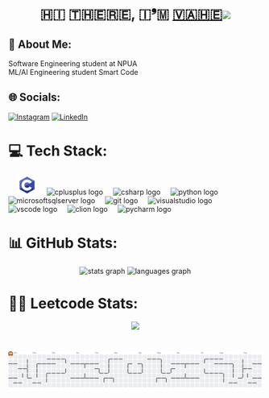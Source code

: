 <h1 align="center">​🇭​​🇮​ ​🇹​​🇭​​🇪​​🇷​​🇪​, ​🇮​❜​🇲​ <a href="https://www.linkedin.com/in/vahe-babayan-45b96828b/" target="_blank">🇻​​🇦​​🇭​​🇪​</a> 
<img src="https://github.com/blackcater/blackcater/raw/main/images/Hi.gif" height="32"/></h1>

###

## 💫 About Me:

<p align="left">Software Engineering student at NPUA<br>ML/AI Engineering student Smart Code</p>

###

## 🌐 Socials:
[![Instagram](https://img.shields.io/badge/Instagram-%23E4405F.svg?logo=Instagram&logoColor=white)](https://instagram.com/_vahebabayan_) [![LinkedIn](https://img.shields.io/badge/LinkedIn-%230077B5.svg?logo=linkedin&logoColor=white)](https://linkedin.com/in/vahe-babayan-45b96828b) 

###
# 💻 Tech Stack:

<div align="left">
  <img width="12" />
  <img src="assets/icons/c-custom.svg" height="40" alt="c logo" />
  <img width="12" />
  <img src="https://cdn.jsdelivr.net/gh/devicons/devicon/icons/cplusplus/cplusplus-original.svg" height="40" alt="cplusplus logo"  />
  <img width="12" />
  <img src="https://cdn.jsdelivr.net/gh/devicons/devicon/icons/csharp/csharp-original.svg" height="40" alt="csharp logo"  />
  <img width="12" />
  <img src="https://cdn.jsdelivr.net/gh/devicons/devicon/icons/python/python-original.svg" height="40" alt="python logo"  />
  <img width="12" />
  <img src="https://cdn.jsdelivr.net/gh/devicons/devicon/icons/microsoftsqlserver/microsoftsqlserver-plain.svg" height="40" alt="microsoftsqlserver logo"  />
  <img width="12" />
  <img src="https://cdn.jsdelivr.net/gh/devicons/devicon/icons/git/git-original.svg" height="40" alt="git logo"  />
  <img width="12" />
  <img src="https://cdn.jsdelivr.net/gh/devicons/devicon/icons/visualstudio/visualstudio-plain.svg" height="40" alt="visualstudio logo"  />
  <img width="12" />
  <img src="https://cdn.jsdelivr.net/gh/devicons/devicon/icons/vscode/vscode-original.svg" height="40" alt="vscode logo"  />
  <img width="12" />
  <img src="https://cdn.jsdelivr.net/gh/devicons/devicon/icons/clion/clion-original.svg" height="40" alt="clion logo"  />
  <img width="12" />
  <img src="https://cdn.jsdelivr.net/gh/devicons/devicon/icons/pycharm/pycharm-original.svg" height="40" alt="pycharm logo"  />
</div>

###
# 📊 GitHub Stats:

<div align="center">
  <img src="https://github-readme-stats.vercel.app/api?username=0xV4h3&hide_title=false&hide_rank=false&show_icons=true&include_all_commits=true&count_private=true&disable_animations=false&theme=gotham&locale=en&hide_border=false&order=1" height="150" alt="stats graph"  />
  <img src="https://github-readme-stats.vercel.app/api/top-langs?username=0xV4h3&locale=en&hide_title=false&layout=compact&card_width=320&langs_count=6&theme=gotham&hide_border=false&order=2" height="150" alt="languages graph"  />
</div>

###
# 🧑‍💻 Leetcode Stats:

<p align="center">
    <a href="https://leetcode.com/0xV4h3/"><img width="48%" src="https://leetcode.card.workers.dev/0xV4h3?theme=dark&font=baloo&extension=null&border=2&border_radius=8"></a>
</p>

###

<br clear="both">

<picture>
  <source media="(prefers-color-scheme: dark)" srcset="https://raw.githubusercontent.com/0xV4h3/0xV4h3/output/pacman-contribution-graph-dark.svg">
  <source media="(prefers-color-scheme: light)" srcset="https://raw.githubusercontent.com/0xV4h3/0xV4h3/output/pacman-contribution-graph.svg">
  <img alt="pacman contribution graph" src="https://raw.githubusercontent.com/0xV4h3/0xV4h3/output/pacman-contribution-graph.svg">
</picture>

###
